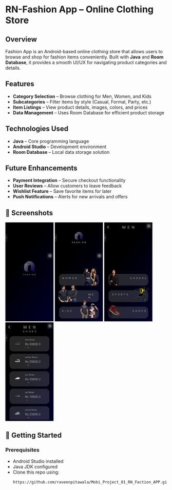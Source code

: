 # RN-Fashion App – Online Clothing Store  

## Overview  
Fashion App is an Android-based online clothing store that allows users to browse and shop for fashion items conveniently. Built with **Java** and **Room Database**, it provides a smooth UI/UX for navigating product categories and details.

## Features  
- **Category Selection** – Browse clothing for Men, Women, and Kids  
- **Subcategories** – Filter items by style (Casual, Formal, Party, etc.)  
- **Item Listings** – View product details, images, colors, and prices  
- **Data Management** – Uses Room Database for efficient product storage  

## Technologies Used  
- **Java** – Core programming language  
- **Android Studio** – Development environment  
- **Room Database** – Local data storage solution  

## Future Enhancements  
- **Payment Integration** – Secure checkout functionality  
- **User Reviews** – Allow customers to leave feedback  
- **Wishlist Feature** – Save favorite items for later  
- **Push Notifications** – Alerts for new arrivals and offers  

## 📸 Screenshots
<img src="Screenshots/load screen.jpeg" alt="App Screenshot" width="150"> <img src="Screenshots/main catogary.jpeg" alt="App Screenshot" width="150">
<img src="Screenshots/men section.jpeg" alt="App Screenshot" width="150"> <img src="Screenshots/men shoes section.jpeg" alt="App Screenshot" width="150">
## 🔗 Getting Started  
### Prerequisites  
- Android Studio installed  
- Java JDK configured  
- Clone this repo using:  
  ```sh
  https://github.com/raveenpitawala/Mobi_Project_01_RN_Faction_APP.git
